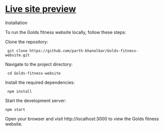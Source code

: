 
# [Live site preview](https://golds-gym-website.netlify.app/ )





Installation

To run the Golds fitness website locally, follow these steps:

   Clone the repository:

     git clone https://github.com/parth-khanolkar/Golds-fitness-website.git

   Navigate to the project directory:


     cd Golds-fitness-website

   Install the required dependencies:


     npm install

   Start the development server:


    npm start

   Open your browser and visit http://localhost:3000 to view the Golds fitness website.

